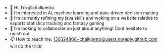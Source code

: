 - 👋 Hi, I’m @chalkpetro
- 👀 I’m interested in Ai, machine learning and data-driven decision making
- 🌱 I’m currently refining my java skills and woking on a website relative to esports statistics tracking and fantasy gaming
- 💞️ I’m looking to collaborate on just about anything! Dont hesitate to reach out
- 📫 How to reach me: 130324808+chalkpetro@users.noreply.github.com will do the trick!

<!---
chalkpetro/chalkpetro is a ✨ special ✨ repository because its `README.md` (this file) appears on your GitHub profile.
You can click the Preview link to take a look at your changes.
--->
